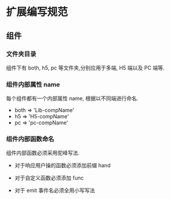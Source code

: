 # 扩展编写规范

## 组件

### 文件夹目录

组件下有 both, h5, pc 等文件夹,分别应用于多端, H5 端以及 PC 端等.



### 组件内部属性 name

每个组件都有一个内部属性 name, 根据以不同端进行命名.



- both  =>  'Lib-compName'
- h5     =>  'H5-compName'
- pc     =>  'pc-compName' 



### 组件内部函数命名

组件内部函数必须采用驼峰写法.

- 对于响应用户操的函数必须添加前缀 hand

- 对于自定义函数必须添加 func
- 对于 emit 事件名必须全用小写写法

